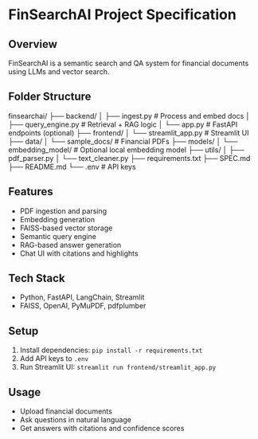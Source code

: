 # FinSearchAI Project Specification

## Overview
FinSearchAI is a semantic search and QA system for financial documents using LLMs and vector search.

## Folder Structure
finsearchai/
├── backend/
│   ├── ingest.py             # Process and embed docs
│   ├── query_engine.py       # Retrieval + RAG logic
│   └── app.py                # FastAPI endpoints (optional)
├── frontend/
│   └── streamlit_app.py      # Streamlit UI
├── data/
│   └── sample_docs/          # Financial PDFs
├── models/
│   └── embedding_model/      # Optional local embedding model
├── utils/
│   ├── pdf_parser.py
│   └── text_cleaner.py
├── requirements.txt
├── SPEC.md
├── README.md
└── .env                      # API keys

## Features
- PDF ingestion and parsing
- Embedding generation
- FAISS-based vector storage
- Semantic query engine
- RAG-based answer generation
- Chat UI with citations and highlights

## Tech Stack
- Python, FastAPI, LangChain, Streamlit
- FAISS, OpenAI, PyMuPDF, pdfplumber

## Setup
1. Install dependencies: `pip install -r requirements.txt`
2. Add API keys to `.env`
3. Run Streamlit UI: `streamlit run frontend/streamlit_app.py`

## Usage
- Upload financial documents
- Ask questions in natural language
- Get answers with citations and confidence scores
